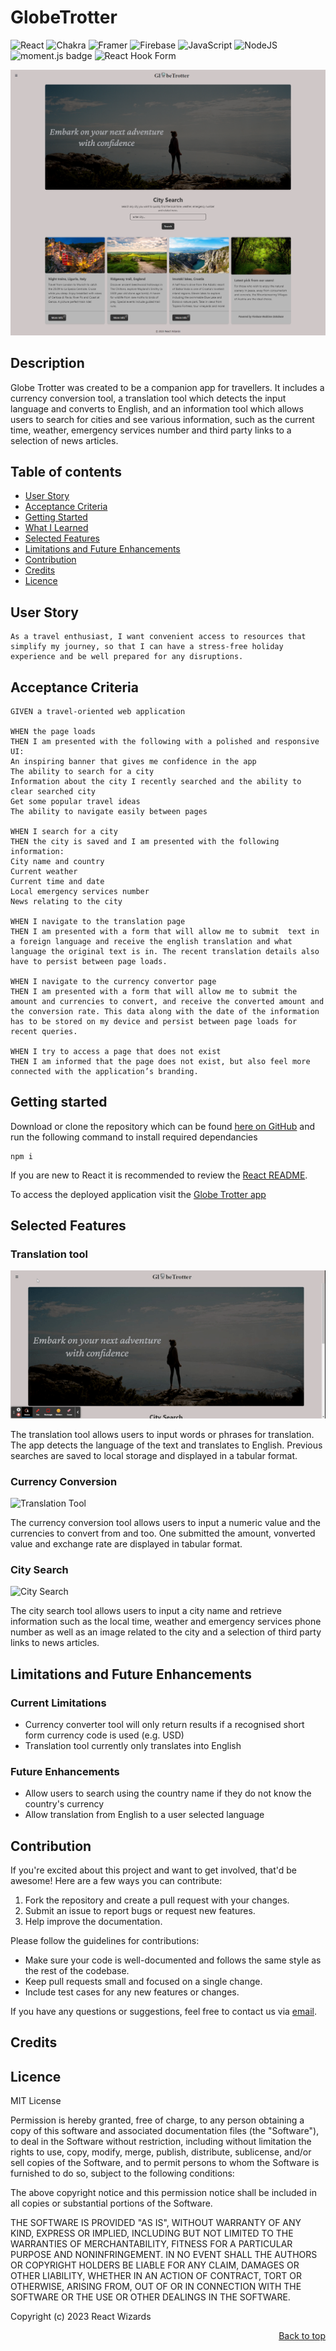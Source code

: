 <a name="top"></a>

# GlobeTrotter

![React](https://img.shields.io/badge/react-%2320232a.svg?style=for-the-badge&logo=react&logoColor=%2361DAFB) ![Chakra](https://img.shields.io/badge/chakra-%234ED1C5.svg?style=for-the-badge&logo=chakraui&logoColor=white) ![Framer](https://img.shields.io/badge/Framer-black?style=for-the-badge&logo=framer&logoColor=blue) ![Firebase](https://img.shields.io/badge/Firebase-039BE5?style=for-the-badge&logo=Firebase&logoColor=white) ![JavaScript](https://img.shields.io/badge/javascript-%23323330.svg?style=for-the-badge&logo=javascript&logoColor=%23F7DF1E) ![NodeJS](https://img.shields.io/badge/node.js-6DA55F?style=for-the-badge&logo=node.js&logoColor=white) <img alt='moment.js badge' src='https://shields.io/badge/Moment.js-grey?logo=appveyor&style=for-the-badge'> ![React Hook Form](https://img.shields.io/badge/React%20Hook%20Form-%23EC5990.svg?style=for-the-badge&logo=reacthookform&logoColor=white)

![Globe Trotter Homepage](./public/images/globe-trotter-home-nav.png)

## Description

Globe Trotter was created to be a companion app for travellers. It includes a currency conversion tool, a translation tool which detects the input language and converts to English,   and an information tool which allows users to search for cities and see various information, such as the current time, weather, emergency services number and third party links to a selection of news articles. 

## Table of contents


- [User Story](#User-Story)
- [Acceptance Criteria](#Acceptance-Criteria)
- [Getting Started](#getting-started)
- [What I Learned](#what-we-learned)
- [Selected Features](#selected-features)
- [Limitations and Future Enhancements](#limitations-and-future-enhancements)
- [Contribution](#contribution)
- [Credits](#credits)
- [Licence](#licence)

## User Story

```
As a travel enthusiast, I want convenient access to resources that simplify my journey, so that I can have a stress-free holiday experience and be well prepared for any disruptions.
```

## Acceptance Criteria

```
GIVEN a travel-oriented web application

WHEN the page loads
THEN I am presented with the following with a polished and responsive UI:
An inspiring banner that gives me confidence in the app
The ability to search for a city
Information about the city I recently searched and the ability to clear searched city
Get some popular travel ideas
The ability to navigate easily between pages

WHEN I search for a city
THEN the city is saved and I am presented with the following information:
City name and country
Current weather
Current time and date
Local emergency services number
News relating to the city

WHEN I navigate to the translation page
THEN I am presented with a form that will allow me to submit  text in a foreign language and receive the english translation and what language the original text is in. The recent translation details also have to persist between page loads.

WHEN I navigate to the currency convertor page
THEN I am presented with a form that will allow me to submit the amount and currencies to convert, and receive the converted amount and the conversion rate. This data along with the date of the information has to be stored on my device and persist between page loads for recent queries.

WHEN I try to access a page that does not exist
THEN I am informed that the page does not exist, but also feel more connected with the application’s branding.

```

## Getting started

Download or clone the repository which can be found [here on GitHub](https://github.com/MrMaciejM/GlobeTrotter) and run the following command to install required dependancies

```
npm i
```

If you are new to React it is recommended to review the [React README](https://github.com/facebook/create-react-app/blob/main/packages/cra-template/template/README.md). 

To access the deployed application visit the [Globe Trotter app](https://globetrotterreact.netlify.app/) 


## Selected Features

### Translation tool

![Translation Tool](./public/images/translation.gif)

The translation tool allows users to input words or phrases for translation. The app detects the language of the text and translates to English. Previous searches are saved to local storage and displayed in a tabular format. 

### Currency Conversion

![Translation Tool](./public/images/currency.gif)

The currency conversion tool allows users to input a numeric value and the currencies to convert from and too. One submitted the amount, vonverted value and exchange rate are displayed in tabular format.

### City Search

![City Search](./public/images/city-search.gif)

The city search tool allows users to input a city name and retrieve information such as the local time, weather and emergency services phone number as well as an image related to the city and a selection of third party links to news articles.

## Limitations and Future Enhancements

### Current Limitations

- Currency converter tool will only return results if a recognised short form currency code is used (e.g. USD)
- Translation tool currently only translates into English

### Future Enhancements

- Allow users to search using the country name if they do not know the country's currency
- Allow translation from English to a user selected language

## Contribution

If you're excited about this project and want to get involved, that'd be awesome! Here are a few ways you can contribute:

1. Fork the repository and create a pull request with your changes.
2. Submit an issue to report bugs or request new features.
3. Help improve the documentation.

Please follow the guidelines for contributions:

- Make sure your code is well-documented and follows the same style as the rest of the codebase.
- Keep pull requests small and focused on a single change.
- Include test cases for any new features or changes.

If you have any questions or suggestions, feel free to contact us via [email](mailto:example@email.com).

## Credits

## Licence

MIT License

Permission is hereby granted, free of charge, to any person obtaining a copy
of this software and associated documentation files (the "Software"), to deal
in the Software without restriction, including without limitation the rights
to use, copy, modify, merge, publish, distribute, sublicense, and/or sell
copies of the Software, and to permit persons to whom the Software is
furnished to do so, subject to the following conditions:

The above copyright notice and this permission notice shall be included in all
copies or substantial portions of the Software.

THE SOFTWARE IS PROVIDED "AS IS", WITHOUT WARRANTY OF ANY KIND, EXPRESS OR
IMPLIED, INCLUDING BUT NOT LIMITED TO THE WARRANTIES OF MERCHANTABILITY,
FITNESS FOR A PARTICULAR PURPOSE AND NONINFRINGEMENT. IN NO EVENT SHALL THE
AUTHORS OR COPYRIGHT HOLDERS BE LIABLE FOR ANY CLAIM, DAMAGES OR OTHER
LIABILITY, WHETHER IN AN ACTION OF CONTRACT, TORT OR OTHERWISE, ARISING FROM,
OUT OF OR IN CONNECTION WITH THE SOFTWARE OR THE USE OR OTHER DEALINGS IN THE
SOFTWARE.


Copyright (c) 2023 React Wizards
<p align="right">
  <a href="#top">Back to top</a>
</p>
